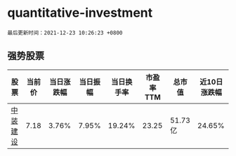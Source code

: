 # quantitative-investment

`最后更新时间：2021-12-23 10:26:23 +0800`

## 强势股票

|股票|当前价|当日涨跌幅|当日振幅|当日换手率|市盈率TTM|总市值|近10日涨跌幅|
|----|----|----|----|----|----|----|----|
|[中装建设](https://xueqiu.com/S/SZ002822)|7.18|3.76%|7.95%|19.24%|23.25|51.73亿|24.65%|
